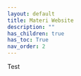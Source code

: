 ```yaml
---
layout: default
title: Materi Website
description: ""
has_children: true
has_toc: True
nav_order: 2
---
```


Test